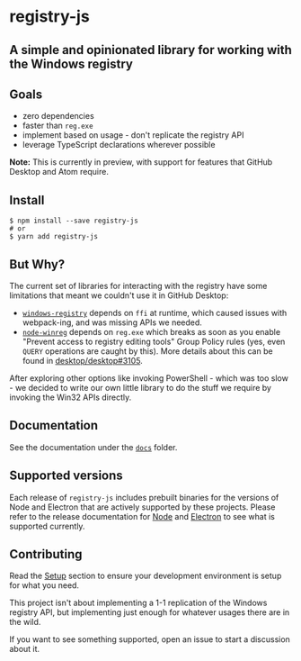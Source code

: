# registry-js

## A simple and opinionated library for working with the Windows registry

## Goals

* zero dependencies
* faster than `reg.exe`
* implement based on usage - don't replicate the registry API
* leverage TypeScript declarations wherever possible

**Note:** This is currently in preview, with support for features that GitHub
Desktop and Atom require.

## Install 

```shellsession
$ npm install --save registry-js
# or
$ yarn add registry-js
```

## But Why?

The current set of libraries for interacting with the registry have some
limitations that meant we couldn't use it in GitHub Desktop:

* [`windows-registry`](https://www.npmjs.com/package/windows-registry) depends
  on `ffi` at runtime, which caused issues with webpack-ing, and was missing
  APIs we needed.
* [`node-winreg`](https://www.npmjs.com/package/node-winreg) depends on
  `reg.exe` which breaks as soon as you enable "Prevent access to registry
  editing tools" Group Policy rules (yes, even `QUERY` operations are caught by
  this). More details about this can be found in
  [desktop/desktop#3105](https://github.com/desktop/desktop/issues/3105).

After exploring other options like invoking PowerShell - which was too slow - we
decided to write our own little library to do the stuff we require by invoking
the Win32 APIs directly.

## Documentation

See the documentation under the
[`docs`](https://github.com/desktop/registry-js/tree/master/docs) folder.

## Supported versions

Each release of `registry-js` includes prebuilt binaries for the versions of
Node and Electron that are actively supported by these projects. Please refer
to the release documentation for [Node](https://github.com/nodejs/Release) and
[Electron](https://electronjs.org/docs/tutorial/support) to see what is
supported currently.

## Contributing

Read the [Setup](https://github.com/desktop/registry-js/blob/master/docs/index.md#setup)
section to ensure your development environment is setup for what you need.

This project isn't about implementing a 1-1 replication of the Windows registry
API, but implementing just enough for whatever usages there are in the wild.

If you want to see something supported, open an issue to start a discussion
about it.
